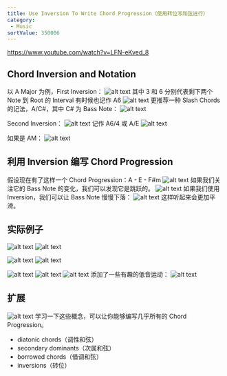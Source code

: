 ```yaml
---
title: Use Inversion To Write Chord Progression（使用转位写和弦进行）
category:
 - Music
sortValue: 350006
---
```


https://www.youtube.com/watch?v=LFN-eKved_8

## Chord Inversion and Notation

以 A Major 为例，First Inversion：
![alt text](image.png)
其中 3 和 6 分别代表剩下两个 Note 到 Root 的 Interval
有时候也记作 A6
![alt text](image-1.png)
更推荐一种 Slash Chords 的记法，A/C#，其中 C# 为 Bass Note：
![alt text](image-2.png)

Second Inversion：
![alt text](image-3.png)
记作 A6/4 或 A/E
![alt text](image-4.png)

如果是 AM：
![alt text](image-5.png)

## 利用 Inversion 编写 Chord Progression

假设现在有了这样一个 Chord Progression：A - E - F#m
![alt text](image-6.png)
如果我们关注它的 Bass Note 的变化，我们可以发现它是跳跃的。
![alt text](image-7.png)
如果我们使用 Inversion，我们可以让 Bass Note 慢慢下落：
![alt text](image-8.png)
这样听起来会更加平滑。

## 实际例子

![alt text](image-11.png)
![alt text](image-10.png)

![alt text](image-12.png)
![alt text](image-13.png)

![alt text](image-14.png)
![alt text](image-15.png)
![alt text](image-16.png)
添加了一些有趣的低音运动：
![alt text](image-17.png)

## 扩展

![alt text](image-9.png)
学习一下这些概念，可以让你能够编写几乎所有的 Chord Progression。

- diatonic chords（调性和弦）
- secondary dominants（次属和弦）
- borrowed chords（借调和弦）
- inversions（转位）
